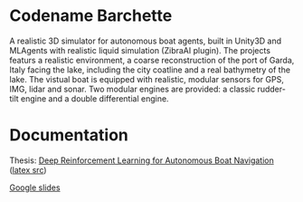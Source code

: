 # Codename Barchette

A realistic 3D simulator for autonomous boat agents, built in Unity3D and MLAgents with realistic liquid simulation (ZibraAI plugin).
The projects featurs a realistic environment, a coarse reconstruction of the port of Garda, Italy facing the lake, including the city coatline and a real bathymetry of the lake.
The vistual boat is equipped with realistic, modular sensors for GPS, IMG, lidar and sonar.
Two modular engines are provided: a classic rudder-tilt engine and a double differential engine.

# Documentation

Thesis: [Deep Reinforcement Learning for Autonomous Boat Navigation](thesis.pdf) ([latex src](docs/thesis/))    

[Google slides](https://docs.google.com/presentation/d/1wnTRC9v_XuyQHBoermuakovyWI3FRx6aCiN0n12sP3k/edit?usp=sharing)

